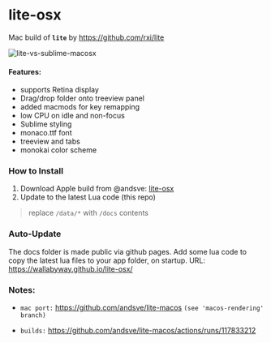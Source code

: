 # lite-osx

Mac build of **`lite`** by https://github.com/rxi/lite

![lite-vs-sublime-macosx](https://user-images.githubusercontent.com/440241/83715412-1fa01c00-a5e2-11ea-8017-671c29d2faea.jpg)


#### Features:
- supports Retina display
- Drag/drop folder onto treeview panel
- added macmods for key remapping
- low CPU on idle and non-focus
- Sublime styling
 - monaco.ttf font
 - treeview and tabs
 - monokai color scheme


### How to Install
1. Download Apple build from @andsve: [lite-osx](https://github.com/andsve/lite-macos/suites/728178875/artifacts/7274751)
2. Update to the latest Lua code (this repo)

>  replace `/data/*` with `/docs` contents 


### Auto-Update
The docs folder is made public via github pages.  Add some lua code to copy the latest lua files to your app folder, on startup.
URL: https://wallabyway.github.io/lite-osx/


### Notes:

- `mac port:` https://github.com/andsve/lite-macos `(see 'macos-rendering' branch)`

- `builds:` https://github.com/andsve/lite-macos/actions/runs/117833212

